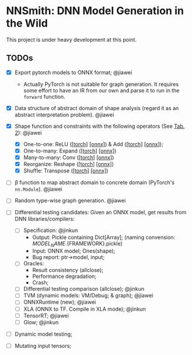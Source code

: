 # NNSmith: DNN Model Generation in the Wild

This project is under heavy development at this point.

## TODOs

- [x] Export pytorch models to ONNX format; @jiawei
    - Actually PyTorch is not suitable for graph generation. It requires some effort to have an IR from our own and parse it to run in the `forward` function.
- [x] Data structure of abstract domain of shape analysis (regard it as an abstract interpretation problem). @jiawei
- [x] Shape function and constraints with the following operators (See [Tab. 2](https://dl.acm.org/doi/pdf/10.1145/3453483.3454083)): @jiawei
    - [x] One-to-one: ReLU ([[torch]](https://pytorch.org/docs/stable/generated/torch.nn.ReLU.html) [[onnx]](https://github.com/onnx/onnx/blob/master/docs/Operators.md#relu)) & Add ([[torch]](https://pytorch.org/docs/stable/generated/torch.add.html) [[onnx]](https://github.com/onnx/onnx/blob/master/docs/Operators.md#add));
    - [x] One-to-many: Expand ([[torch]](https://pytorch.org/docs/stable/generated/torch.Tensor.expand.html) [[onnx]](https://github.com/onnx/onnx/blob/master/docs/Operators.md#Expand))
    - [x] Many-to-many: Conv ([[torch]](https://pytorch.org/docs/stable/generated/torch.nn.Conv2d.html) [[onnx]](https://github.com/onnx/onnx/blob/master/docs/Operators.md#Conv))
    - [x] Reorganize: Reshape ([[torch]](https://pytorch.org/docs/stable/generated/torch.reshape.html) [[onnx]](https://github.com/onnx/onnx/blob/master/docs/Operators.md#reshape))
    - [x] Shuffle: Transpose ([[torch]](https://pytorch.org/docs/stable/generated/torch.transpose.html) [[onnx]](https://github.com/onnx/onnx/blob/master/docs/Operators.md#transpose))
- [ ] β function to map abstract domain to concrete domain (PyTorch's `nn.Module`). @jiawei
- [ ] Random type-wise graph generation. @jiawei
- [ ] Differential testing candidates: Given an ONNX model, get results from DNN libraries/compilers:
    - [ ] Specification: @jinkun
        - Output: Pickle containing Dict[Array]; (naming convension: ${MODEL_NAME}.${FRAMEWORK}.pickle)
        - Input: ONNX model; Ones(shape);
        - Bug report: ptr->model, input;
    - [ ] Oracles:
        - Result consistency (allclose);
        - Performance degradation;
        - Crash;
    - [ ] Differential testing comparison (allclose); @jinkun
    - [ ] TVM (dynamic models: VM/Debug; & graph); @jiawei
    - [ ] ONNXRuntime (new); @jiawei
    - [ ] XLA (ONNX to TF. Compile in XLA mode); @jinkun
    - [ ] TensorRT; @jiawei
    - [ ] Glow; @jinkun
- [ ] Dynamic model testing;
- [ ] Mutating input tensors;

